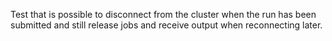 Test that is possible to disconnect from the cluster when the run has been
submitted and still release jobs and receive output when reconnecting
later.

